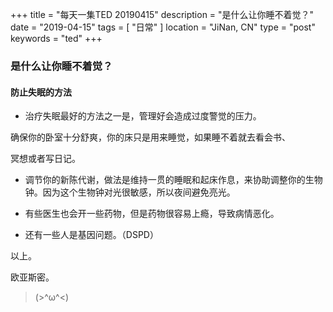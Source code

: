 +++
title = "每天一集TED 20190415"
description = "是什么让你睡不着觉？"
date = "2019-04-15"
tags = [ "日常" ]
location = "JiNan, CN"
type = "post"
keywords = "ted"
+++

### 是什么让你睡不着觉？

#### 防止失眠的方法

* 治疗失眠最好的方法之一是，管理好会造成过度警觉的压力。
 
 确保你的卧室十分舒爽，你的床只是用来睡觉，如果睡不着就去看会书、
 
 冥想或者写日记。

* 调节你的新陈代谢，做法是维持一贯的睡眠和起床作息，来协助调整你的生物钟。因为这个生物钟对光很敏感，所以夜间避免亮光。

* 有些医生也会开一些药物，但是药物很容易上瘾，导致病情恶化。

* 还有一些人是基因问题。（DSPD）

以上。

欧亚斯密。

> (>^ω^<)